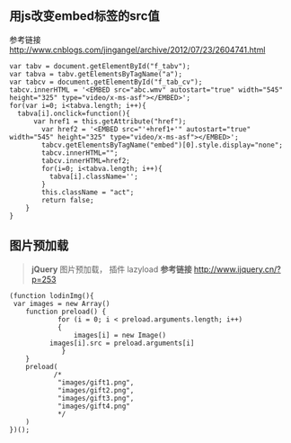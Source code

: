 用js改变embed标签的src值
------------------------
参考链接
http://www.cnblogs.com/jingangel/archive/2012/07/23/2604741.html
```
var tabv = document.getElementById("f_tabv");
var tabva = tabv.getElementsByTagName("a");
var tabcv = document.getElementById("f_tab_cv");
tabcv.innerHTML = '<EMBED src="abc.wmv" autostart="true" width="545" height="325" type="video/x-ms-asf"></EMBED>';
for(var i=0; i<tabva.length; i++){
  tabva[i].onclick=function(){
      var href1 = this.getAttribute("href");
        var href2 = '<EMBED src="'+href1+'" autostart="true" width="545" height="325" type="video/x-ms-asf"></EMBED>';
        tabcv.getElementsByTagName("embed")[0].style.display="none";
        tabcv.innerHTML="";
        tabcv.innerHTML=href2;
        for(i=0; i<tabva.length; i++){
          tabva[i].className='';
        }
        this.className = "act";
        return false;
    }
}
```

图片预加载
----------

> **jQuery** 图片预加载， 插件 lazyload
> **参考链接** http://www.ijquery.cn/?p=253

```
(function lodinImg(){
 var images = new Array()
    function preload() {
            for (i = 0; i < preload.arguments.length; i++) 
            {
                images[i] = new Image()
          images[i].src = preload.arguments[i]                               
             }
    }
    preload(
           /*
            "images/gift1.png",
            "images/gift2.png",
            "images/gift3.png",
            "images/gift4.png"
            */
    )
})();
```
